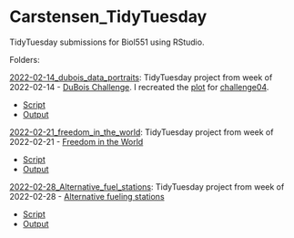 # Carstensen_TidyTuesday
TidyTuesday submissions for Biol551 using RStudio. 

Folders:

[2022-02-14_dubois_data_portraits](https://github.com/h-carstensen/Carstensen_TidyTuesday/tree/main/dubois_data_portraits): TidyTuesday project from week of 2022-02-14 - [DuBois Challenge](https://github.com/rfordatascience/tidytuesday/blob/master/data/2022/2022-02-15/readme.md). I recreated the [plot](https://github.com/ajstarks/dubois-data-portraits/blob/master/challenge/2022/challenge04/original-plate-21.jpg) for [challenge04](https://github.com/ajstarks/dubois-data-portraits/tree/master/challenge/2022/challenge04).
 * [Script](https://github.com/h-carstensen/Carstensen_TidyTuesday/blob/main/dubois_data_portraits/script/dubois_challenge04_script.R)
 * [Output](https://github.com/h-carstensen/Carstensen_TidyTuesday/blob/main/dubois_data_portraits/outputs/DuBois_challenge04.png)

[2022-02-21_freedom_in_the_world](https://github.com/h-carstensen/Carstensen_TidyTuesday/tree/main/2022-02-21_freedom_in_the_world): TidyTuesday project from week of 2022-02-21 - [Freedom in the World](https://github.com/rfordatascience/tidytuesday/tree/master/data/2022/2022-02-22)
 * [Script](https://github.com/h-carstensen/Carstensen_TidyTuesday/blob/main/2022-02-21_freedom_in_the_world/Script/Freedom_in_the_world_script.R)
 * [Output](https://github.com/h-carstensen/Carstensen_TidyTuesday/blob/main/2022-02-21_freedom_in_the_world/Output/Freedom_plot.png)

[2022-02-28_Alternative_fuel_stations](https://github.com/h-carstensen/Carstensen_TidyTuesday/tree/main/2022-02-28_Alternative_fuel_stations): TidyTuesday project from week of 2022-02-28 - [Alternative fueling stations](https://github.com/rfordatascience/tidytuesday/tree/master/data/2022/2022-03-01)
 * [Script](https://github.com/h-carstensen/Carstensen_TidyTuesday/blob/main/2022-02-28_Alternative_fuel_stations/Script/Alternative_fuel_stations_script.R)
 * [Output](https://github.com/h-carstensen/Carstensen_TidyTuesday/blob/main/2022-02-28_Alternative_fuel_stations/Output/Alternative_fuel.png)
